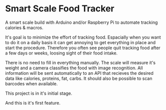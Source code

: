 # Smart Scale Food Tracker

A smart scale build with Arduino and/or Raspberry Pi to automate tracking calories &amp; macros.

It's goal is to minimize the effort of tracking food. Espacially when you want to do it on a daily basis it can get annoying to get everything in place and start the procedure. Therefore you often see people quit tracking food after a few days or weeks, loosing sight of their food intake.

There is no need to fill in everything manually. The scale will measure it's weight and a camera classifies the food with image recognition. All information will be sent automatically to an API that recieves the desired data like calories, proteins, fat, carbs. It should also be possible to scan barcodes when available.

This project is in it's initial stage.

And this is it's first feature.
